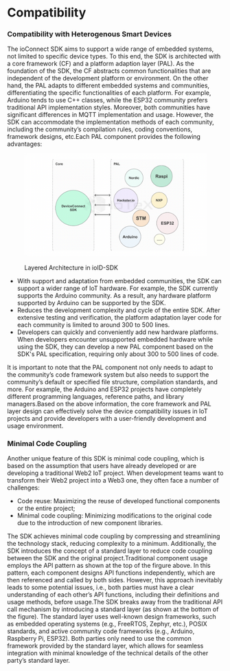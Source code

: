 # Compatibility

### Compatibility with Heterogenous Smart Devices

The ioConnect SDK aims to support a wide range of embedded systems, not limited to specific device types. To this end, the SDK is architected with a core framework (CF) and a platform adaption layer (PAL). As the foundation of the SDK, the CF abstracts common functionalities that are independent of the development platform or environment. On the other hand, the PAL adapts to different embedded systems and communities, differentiating the specific functionalities of each platform. For example, Arduino tends to use C++ classes, while the ESP32 community prefers traditional API implementation styles. Moreover, both communities have significant differences in MQTT implementation and usage. However, the SDK can accommodate the implementation methods of each community, including the community’s compilation rules, coding conventions, framework designs, etc.Each PAL component provides the following advantages:

<figure><img src="../../.gitbook/assets/image (2) (1) (1).png" alt=""><figcaption><p>Layered Architecture in ioID-SDK</p></figcaption></figure>

* With support and adaptation from embedded communities, the SDK can support a wider range of IoT hardware. For example, the SDK currently supports the Arduino community. As a result, any hardware platform supported by Arduino can be supported by the SDK.
* Reduces the development complexity and cycle of the entire SDK. After extensive testing and verification, the platform adaptation layer code for each community is limited to around 300 to 500 lines.
* Developers can quickly and conveniently add new hardware platforms. When developers encounter unsupported embedded hardware while using the SDK, they can develop a new PAL component based on the SDK's PAL specification, requiring only about 300 to 500 lines of code.

It is important to note that the PAL component not only needs to adapt to the community’s code framework system but also needs to support the community’s default or specified file structure, compilation standards, and more. For example, the Arduino and ESP32 projects have completely different programming languages, reference paths, and library managers.Based on the above information, the core framework and PAL layer design can effectively solve the device compatibility issues in IoT projects and provide developers with a user-friendly development and usage environment.

### Minimal Code Coupling

Another unique feature of this SDK is minimal code coupling, which is based on the assumption that users have already developed or are developing a traditional Web2 IoT project. When development teams want to transform their Web2 project into a Web3 one, they often face a number of challenges:

* Code reuse: Maximizing the reuse of developed functional components or the entire project;
* Minimal code coupling: Minimizing modifications to the original code due to the introduction of new component libraries.

The SDK achieves minimal code coupling by compressing and streamlining the technology stack, reducing complexity to a minimum. Additionally, the SDK introduces the concept of a standard layer to reduce code coupling between the SDK and the original project.Traditional component usage employs the API pattern as shown at the top of the firgure above. In this pattern, each component designs API functions independently, which are then referenced and called by both sides. However, this approach inevitably leads to some potential issues, i.e., both parties must have a clear understanding of each other’s API functions, including their definitions and usage methods, before usage.The SDK breaks away from the traditional API call mechanism by introducing a standard layer (as shown at the bottom of the figure). The standard layer uses well-known design frameworks, such as embedded operating systems (e.g., FreeRTOS, Zephyr, etc.), POSIX standards, and active community code frameworks (e.g., Arduino, Raspberry Pi, ESP32). Both parties only need to use the common framework provided by the standard layer, which allows for seamless integration with minimal knowledge of the technical details of the other party’s standard layer.

<figure><img src="https://iotex.larksuite.com/space/api/box/stream/download/asynccode/?code=M2UwMzQwODA2N2U5ODM3YWNhNWMwNTE0NGMzOGMxYzVfY3ZhMHZldTMybE9UcVBxa0tZTThnQkcxNlh3U2lva1RfVG9rZW46U1RtemJFYjZub1dRTTd4ODYyVXV4VUF1czJjXzE3MTY1NTg5MTY6MTcxNjU2MjUxNl9WNA" alt="" width="375"><figcaption></figcaption></figure>
